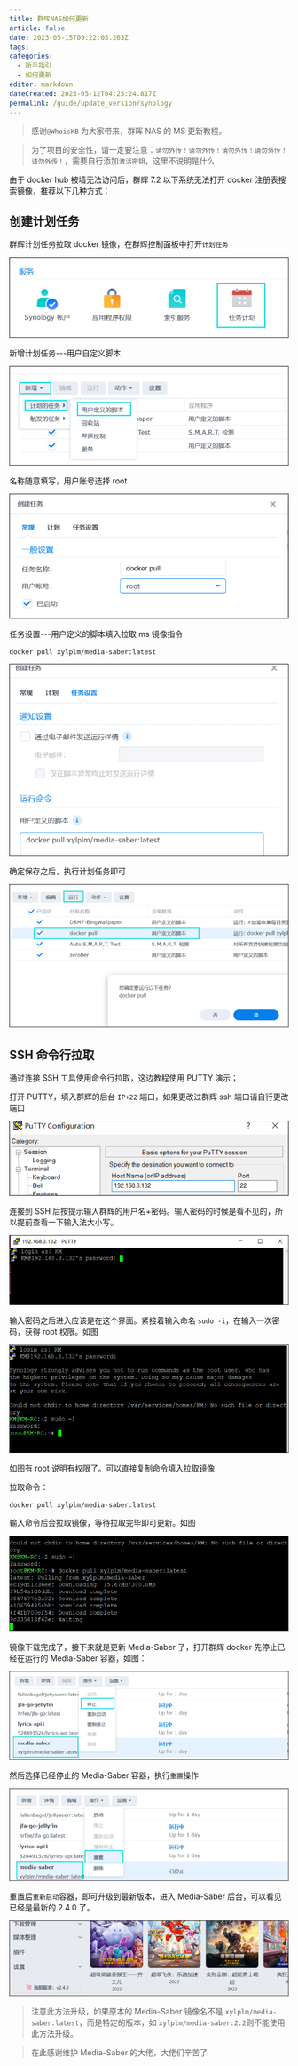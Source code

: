 ```yaml
---
title: 群晖NAS如何更新
article: false
date: 2023-05-15T09:22:05.263Z
tags:
categories: 
  - 新手指引
  - 如何更新
editor: markdown
dateCreated: 2023-05-12T04:25:24.817Z
permalink: /guide/update_version/synology
---
```


> 感谢`@WhoisKB` 为大家带来，群晖 NAS 的 MS 更新教程。

> 为了项目的安全性，请一定要注意：`请勿外传！请勿外传！请勿外传！请勿外传！请勿外传！`，需要自行添加`激活密钥`，这里不说明是什么


由于 docker hub 被墙无法访问后，群辉 7.2 以下系统无法打开 docker 注册表搜索镜像，推荐以下几种方式：

##  创建计划任务

群辉计划任务拉取 docker 镜像，在群辉控制面板中打开`计划任务`

![图片1.png](./synology_images/1.png)

新增计划任务---用户自定义脚本

![图片2.png](./synology_images/2.png)

名称随意填写，用户账号选择 root

![图片3.png](./synology_images/3.png)

任务设置---用户定义的脚本填入拉取 ms 镜像指令

```shell
docker pull xylplm/media-saber:latest
```

![图片4.png](./synology_images/4.png)

确定保存之后，执行计划任务即可

![图片5.png](./synology_images/5.png)

## SSH 命令行拉取

通过连接 SSH 工具使用命令行拉取，这边教程使用 PUTTY 演示；

打开 PUTTY，填入群辉的后台 `IP+22` 端口，如果更改过群辉 ssh 端口请自行更改端口

![图片6.png](./synology_images/6.png)

连接到 SSH 后按提示输入群辉的用户名+密码。输入密码的时候是看不见的，所以提前查看一下输入法大小写。

![图片7.png](./synology_images/7.png)

输入密码之后进入应该是在这个界面。紧接着输入命名 `sudo -i`，在输入一次密码，获得 root 权限。如图

![图片8.png](./synology_images/8.png)

如图有 root 说明有权限了。可以直接复制命令填入拉取镜像

拉取命令：

```shell
docker pull xylplm/media-saber:latest
```

输入命令后会拉取镜像，等待拉取完毕即可更新。如图

![图片9.png](./synology_images/9.png)

镜像下载完成了，接下来就是更新 Media-Saber 了，打开群辉 docker
先停止已经在运行的 Media-Saber 容器，如图：

![图片10.png](./synology_images/10.png)

然后选择已经停止的 Media-Saber 容器，执行`重置`操作

![图片11.png](./synology_images/11.png)

重置后`重新启动`容器，即可升级到最新版本，进入 Media-Saber 后台，可以看见已经是最新的 2.4.0 了。

![图片12.png](./synology_images/12.png)

> 注意此方法升级，如果原本的 Media-Saber 镜像名不是 `xylplm/media-saber:latest`，而是特定的版本，如 `xylplm/media-saber:2.2`则不能使用此方法升级。

> 在此感谢维护 Media-Saber 的大佬，大佬们辛苦了
